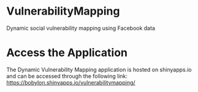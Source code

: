 # VulnerabilityMapping
 Dynamic social vulnerability mapping using Facebook data

# Access the Application
 The Dynamic Vulnerability Mapping application is hosted on shinyapps.io and can be accessed through the following link:
 https://bobylon.shinyapps.io/vulnerabilitymapping/
